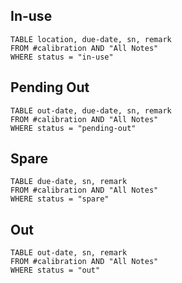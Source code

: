 ## In-use
```dataview
TABLE location, due-date, sn, remark
FROM #calibration AND "All Notes"
WHERE status = "in-use"
```
## Pending Out
```dataview
TABLE out-date, due-date, sn, remark
FROM #calibration AND "All Notes"
WHERE status = "pending-out"
```
## Spare
```dataview
TABLE due-date, sn, remark
FROM #calibration AND "All Notes"
WHERE status = "spare"
```
## Out
```dataview
TABLE out-date, sn, remark
FROM #calibration AND "All Notes"
WHERE status = "out"
```